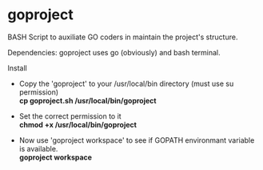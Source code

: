 # goproject
BASH Script  to auxiliate GO coders in maintain the project's structure.

Dependencies:
  goproject uses go (obviously) and bash terminal.
  
Install
  - Copy the 'goproject' to your /usr/local/bin directory (must use su permission)</br>
  <b>cp goproject.sh /usr/local/bin/goproject</b>
  
  - Set the correct permission to it<br>
  <b>chmod +x /usr/local/bin/goproject</b>
  
  - Now use 'goproject workspace' to see if GOPATH environmant variable is available.</br>
  <b>goproject workspace</b>

